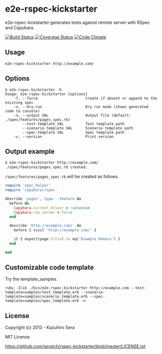 # e2e-rspec-kickstarter

e2e-rspec-kickstarter generates tests against remote server with RSpec and Capybara.

[![Build Status](https://travis-ci.org/tsmsogn/e2e-rspec-kickstarter.png)](https://travis-ci.org/tsmsogn/e2e-rspec-kickstarter)
[![Coverage Status](https://coveralls.io/repos/tsmsogn/e2e-rspec-kickstarter/badge.png)](https://coveralls.io/r/tsmsogn/e2e-rspec-kickstarter)
[![Code Climate](https://codeclimate.com/github/tsmsogn/e2e-rspec-kickstarter.png)](https://codeclimate.com/github/tsmsogn/e2e-rspec-kickstarter)

## Usage

    e2e-rspec-kickstarter http://example.com/

## Options

```
$ e2e-rspec-kickstarter -h
Usage: e2e-rspec-kickstarter [options]
    -f, --force                      Create if absent or append to the existing spec
    -n, --dry-run                    Dry run mode (shows generated code to console)
    -o, --output VAL                 Output file (default: ./spec/features/pages_spec.rb)
        --test-template VAL          Test template path
        --scenario-template VAL      Scenario template path
        --spec-template VAL          Spec template path
    -v, --version                    Print version
```

## Output example

```sh
$ e2e-rspec-kickstarter http://example.com/
./spec/features/pages_spec.rb created.
```

`/spec/features/pages_spec.rb` will be created as follows.

```ruby
require 'spec_helper'
require 'capybara/rspec'

describe 'pages', type: :feature do
  before do
    Capybara.current_driver = :selenium
    Capybara.run_server = false
  end

  describe 'http://example.com/' do
    before { visit 'http://example.com/' }

    it { expect(page.title).to eq('Example Domain') }
  end

end
```

## Customizable code template

Try the template_samples.

```
ruby -Ilib ./bin/e2e-rspec-kickstarter http://example.com --test-template=samples/test_template.erb --scenario-template=samples/scenario_template.erb --spec-template=samples/spec_template.erb -n
```

## License

Copyright (c) 2013 - Kazuhiro Sera

MIT License

https://github.com/seratch/rspec-kickstarter/blob/master/LICENSE.txt

